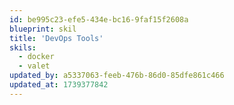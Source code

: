 ```yaml
---
id: be995c23-efe5-434e-bc16-9faf15f2608a
blueprint: skil
title: 'DevOps Tools'
skils:
  - docker
  - valet
updated_by: a5337063-feeb-476b-86d0-85dfe861c466
updated_at: 1739377842
---
```

